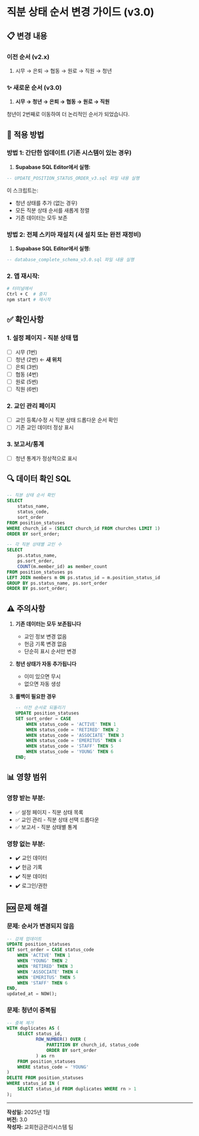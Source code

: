 # 직분 상태 순서 변경 가이드 (v3.0)

## 📋 변경 내용

### 이전 순서 (v2.x)
1. 시무 → 은퇴 → 협동 → 원로 → 직원 → 청년

### ✨ 새로운 순서 (v3.0)
1. **시무 → 청년 → 은퇴 → 협동 → 원로 → 직원**

청년이 2번째로 이동하여 더 논리적인 순서가 되었습니다.

## 🚀 적용 방법

### 방법 1: 간단한 업데이트 (기존 시스템이 있는 경우)

1. **Supabase SQL Editor에서 실행:**

```sql
-- UPDATE_POSITION_STATUS_ORDER_v3.sql 파일 내용 실행
```

이 스크립트는:
- 청년 상태를 추가 (없는 경우)
- 모든 직분 상태 순서를 새롭게 정렬
- 기존 데이터는 모두 보존

### 방법 2: 전체 스키마 재설치 (새 설치 또는 완전 재정비)

1. **Supabase SQL Editor에서 실행:**

```sql
-- database_complete_schema_v3.0.sql 파일 내용 실행
```

### 2. **앱 재시작:**

```bash
# 터미널에서
Ctrl + C  # 중지
npm start # 재시작
```

## ✅ 확인사항

### 1. 설정 페이지 - 직분 상태 탭
- [ ] 시무 (1번)
- [ ] 청년 (2번) ← **새 위치**
- [ ] 은퇴 (3번)
- [ ] 협동 (4번)
- [ ] 원로 (5번)
- [ ] 직원 (6번)

### 2. 교인 관리 페이지
- [ ] 교인 등록/수정 시 직분 상태 드롭다운 순서 확인
- [ ] 기존 교인 데이터 정상 표시

### 3. 보고서/통계
- [ ] 청년 통계가 정상적으로 표시

## 🔍 데이터 확인 SQL

```sql
-- 직분 상태 순서 확인
SELECT 
    status_name,
    status_code,
    sort_order
FROM position_statuses
WHERE church_id = (SELECT church_id FROM churches LIMIT 1)
ORDER BY sort_order;

-- 각 직분 상태별 교인 수
SELECT 
    ps.status_name,
    ps.sort_order,
    COUNT(m.member_id) as member_count
FROM position_statuses ps
LEFT JOIN members m ON ps.status_id = m.position_status_id
GROUP BY ps.status_name, ps.sort_order
ORDER BY ps.sort_order;
```

## ⚠️ 주의사항

1. **기존 데이터는 모두 보존됩니다**
   - 교인 정보 변경 없음
   - 헌금 기록 변경 없음
   - 단순히 표시 순서만 변경

2. **청년 상태가 자동 추가됩니다**
   - 이미 있으면 무시
   - 없으면 자동 생성

3. **롤백이 필요한 경우**
   ```sql
   -- 이전 순서로 되돌리기
   UPDATE position_statuses 
   SET sort_order = CASE 
       WHEN status_code = 'ACTIVE' THEN 1
       WHEN status_code = 'RETIRED' THEN 2  
       WHEN status_code = 'ASSOCIATE' THEN 3
       WHEN status_code = 'EMERITUS' THEN 4
       WHEN status_code = 'STAFF' THEN 5
       WHEN status_code = 'YOUNG' THEN 6
   END;
   ```

## 📊 영향 범위

### 영향 받는 부분:
- ✅ 설정 페이지 - 직분 상태 목록
- ✅ 교인 관리 - 직분 상태 선택 드롭다운
- ✅ 보고서 - 직분 상태별 통계

### 영향 없는 부분:
- ✔️ 교인 데이터
- ✔️ 헌금 기록
- ✔️ 직분 데이터
- ✔️ 로그인/권한

## 🆘 문제 해결

### 문제: 순서가 변경되지 않음
```sql
-- 강제 업데이트
UPDATE position_statuses 
SET sort_order = CASE status_code
    WHEN 'ACTIVE' THEN 1
    WHEN 'YOUNG' THEN 2
    WHEN 'RETIRED' THEN 3
    WHEN 'ASSOCIATE' THEN 4
    WHEN 'EMERITUS' THEN 5
    WHEN 'STAFF' THEN 6
END,
updated_at = NOW();
```

### 문제: 청년이 중복됨
```sql
-- 중복 제거
WITH duplicates AS (
    SELECT status_id,
           ROW_NUMBER() OVER (
               PARTITION BY church_id, status_code 
               ORDER BY sort_order
           ) as rn
    FROM position_statuses
    WHERE status_code = 'YOUNG'
)
DELETE FROM position_statuses
WHERE status_id IN (
    SELECT status_id FROM duplicates WHERE rn > 1
);
```

---

**작성일:** 2025년 1월  
**버전:** 3.0  
**작성자:** 교회헌금관리시스템 팀
